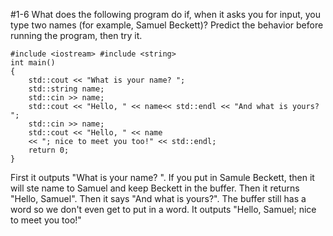 #1-6
What does the following program do if, when it asks you for input, you type two names (for example, Samuel Beckett)? Predict the behavior before running the program, then try it.

	#include <iostream> #include <string>
	int main()
	{
		std::cout << "What is your name? ";
		std::string name;
		std::cin >> name;
		std::cout << "Hello, " << name<< std::endl << "And what is yours? ";
		std::cin >> name;
		std::cout << "Hello, " << name
		<< "; nice to meet you too!" << std::endl;
		return 0; 
	}

First it outputs "What is your name? ".  If you put in Samule Beckett, then it will ste name to Samuel and keep Beckett in the buffer.  Then it returns "Hello, Samuel".  Then it says "And what is yours?".  The buffer still has a word so we don't even get to put in a word.  It outputs "Hello, Samuel; nice to meet you too!"
